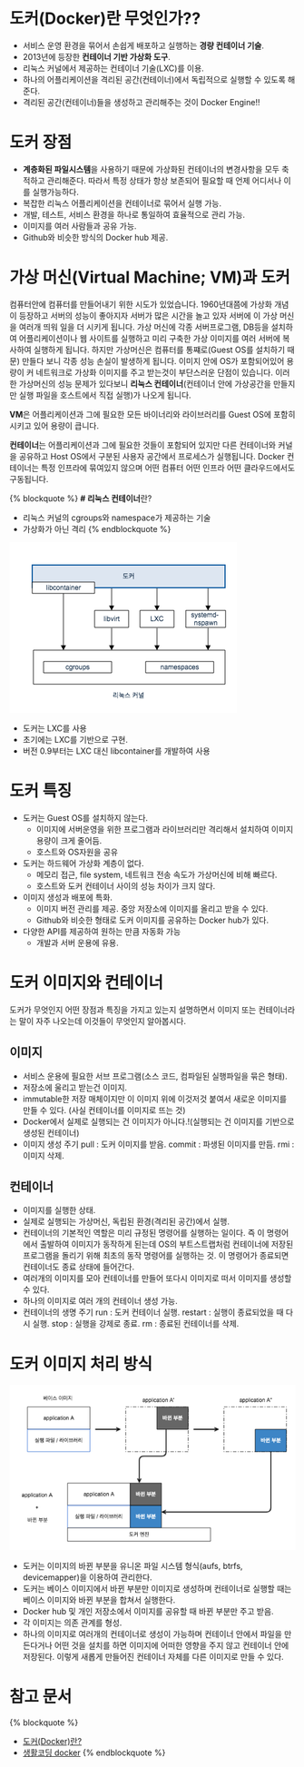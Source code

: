 # 도커(Docker)란 무엇인가??
 - 서비스 운영 환경을 묶어서 손쉽게 배포하고 실행하는 **경량 컨테이너 기술**.
 - 2013년에 등장한 **컨테이너 기반 가상화 도구**.
 - 리눅스 커널에서 제공하는 컨테이너 기술(LXC)를 이용.
 - 하나의 어플리케이션을 격리된 공간(컨테이너)에서 독립적으로 실행할 수 있도록 해준다.
 - 격리된 공간(컨테이너)들을 생성하고 관리해주는 것이 Docker Engine!!

# 도커 장점
 - **계층화된 파일시스템**을 사용하기 때문에 가상화된 컨테이너의 변경사항을 모두 축적하고 관리해준다. 따라서 특정 상태가 항상 보존되어 필요할 때 언제 어디서나 이를 실행가능하다.
 - 복잡한 리눅스 어플리케이션을 컨테이너로 묶어서 실행 가능.
 - 개발, 테스트, 서비스 환경을 하나로 통일하여 효율적으로 관리 가능.
 - 이미지를 여러 사람들과 공유 가능.
 - Github와 비슷한 방식의 Docker hub 제공.

# 가상 머신(Virtual Machine; VM)과 도커
컴퓨터안에 컴퓨터를 만들어내기 위한 시도가 있었습니다. 1960년대쯤에 가상화 개념이 등장하고 서버의 성능이 좋아지자 서버가 많은 시간을 놀고 있자 서버에 이 가상 머신을 여러개 띄워 일을 더 시키게 됩니다. 
가상 머신에 각종 서버프로그램, DB등을 설치하여 어플리케이션이나 웹 사이트를 실행하고 미리 구축한 가상 이미지를 여러 서버에 복사하여 실행하게 됩니다. 하지만 가상머신은 컴퓨터를 통쨰로(Guest OS를 설치하기 때문) 만들다 보니 각종 성능 손실이 발생하게 됩니다. 이미지 안에 OS가 포함되어있어 용량이 커 네트워크로 가상화 이미지를 주고 받는것이 부단스러운 단점이 있습니다. 이러한 가상머신의 성능 문제가 있다보니 **리눅스 컨테이너**(컨테이너 안에 가상공간을 만들지만 실행 파일을 호스트에서 직접 실행)가 나오게 됩니다.

**VM**은 어플리케이션과 그에 필요한 모든 바이너리와 라이브러리를 Guest OS에 포함히시키고 있어 용량이 큽니다. 

**컨테이너**는 어플리케이션과 그에 필요한 것들이 포함되어 있지만 다른 컨테이너와 커널을 공유하고 Host OS에서 구분된 사용자 공간에서 프로세스가 실행됩니다. Docker 컨테이너는 특정 인프라에 묶여있지 않으며 어떤 컴퓨터 어떤 인프라 어떤 클라우드에서도 구동됩니다.

{% blockquote %}
**# 리눅스 컨테이너**란?
  - 리눅스 커널의 cgroups와 namespace가 제공하는 기술
  - 가상화가 아닌 격리
{% endblockquote %}

![Alt text](docker.png "그림1.docker")
  - 도커는 LXC를 사용
  - 초기에는 LXC를 기반으로 구현. 
  - 버전 0.9부터는 LXC 대신 libcontainer를 개발하여 사용

# 도커 특징
* 도커는 Guest OS를 설치하지 않는다.
  - 이미지에 서버운영을 위한 프로그램과 라이브러리만 격리해서 설치하여 이미지 용량이 크게 줄어듬.
  - 호스트와 OS자원을 공유
* 도커는 하드웨어 가상화 계층이 없다.
  - 메모리 접근, file system, 네트워크 전송 속도가 가상머신에 비해 빠르다.
  - 호스트와 도커 컨테이너 사이의 성능 차이가 크지 않다.
* 이미지 생성과 배포에 특화.
  - 이미지 버전 관리를 제공. 중앙 저장소에 이미지를 올리고 받을 수 있다.
  - Github와 비슷한 형태로 도커 이미지를 공유하는 Docker hub가 있다.
* 다양한 API를 제공하여 원하는 만큼 자동화 가능
  - 개발과 서버 운용에 유용.

# 도커 이미지와 컨테이너
도커가 무엇인지 어떤 장점과 특징을 가지고 있는지 설명하면서 이미지 또는 컨테이너라는 말이 자주 나오는데 이것들이 무엇인지 알아봅시다.

## 이미지
- 서비스 운용에 필요한 서브 프로그램(소스 코드, 컴파일된 실행파일을 묶은 형태).
- 저장소에 울리고 받는건 이미지.
- immutable한 저장 매체이지만 이 이미지 위에 이것저것 붙여서 새로운 이미지를 만들 수 있다. (사실 컨테이너를 이미지로 뜨는 것)
- Docker에서 실제로 실행되는 건 이미지가 아니다.!(실행되는 건 이미지를 기반으로 생성된 컨테이너)
- 이미지 생성 주기
  pull : 도커 이미지를 받음.
  commit : 파생된 이미지를 만듬.
  rmi : 이미지 삭제.

## 컨테이너
- 이미지를 실행한 상태.
- 실제로 실행되는 가상머신, 독립된 환경(격리된 공간)에서 실행.
- 컨테이너의 기본적인 역할은 미리 규정된 명령어를 실행하는 일이다. 즉 이 명령어에서 출발하여 이미지가 동작하게 된는데 OS의 부트스트랩처럼 컨테이너에 저장된 프로그램을 돌리기 위해 최초의 동작 명령어를 실행하는 것. 이 명령어가 종료되면 컨테이너도 종료 상태에 들어간다.
- 여러개의 이미지를 모아 컨테이너를 만들어 또다시 이미지로 떠서 이미지를 생성할 수 있다.
- 하나의 이미지로 여러 개의 컨테이너 생성 가능.
- 컨테이너의 생명 주기
  run : 도커 컨테이너 실행.
  restart : 실행이 종료되었을 때 다시 실행.
  stop :  실행을 강제로 종료.
  rm : 종료된 컨테이너를 삭제.

# 도커 이미지 처리 방식
![Alt text](docker-image-processing.png "그림1.docker_image_처리방식")
- 도커는 이미지의 바뀐 부분을 유니온 파일 시스템 형식(aufs, btrfs, devicemapper)을 이용하여 관리한다.
- 도커는 베이스 이미지에서 바뀐 부분만 이미지로 생성하며 컨테이너로 실행할 때는 베이스 이미지와 바뀐 부분을 합쳐서 실행한다.
- Docker hub 및 개인 저장소에서 이미지를 공유할 때 바뀐 부분만 주고 받음.
- 각 이미지는 의존 관계를 형성.
- 하나의 이미지로 여러개의 컨테이너로 생성이 가능하며 컨테이너 안에서 파일을 만든다거나 어떤 것을 설치를 하면 이미지에 어떠한 영향을 주지 않고 컨테이너 안에 저장된다. 이렇게 새롭게 만들어진 컨테이너 자체를 다른 이미지로 만들 수 있다.

# 참고 문서
{% blockquote %}
- <a href="http://blog.naver.com/PostView.nhn?blogId=woong17&logNo=220946125940&parentCategoryNo=&categoryNo=64&viewDate=&isShowPopularPosts=false&from=postView">도커(Docker)란?</a>
- <a href="https://www.youtube.com/watch?v=Bhzz9E3xuXY&t=964s">생활코딩 docker</a>
{% endblockquote %}